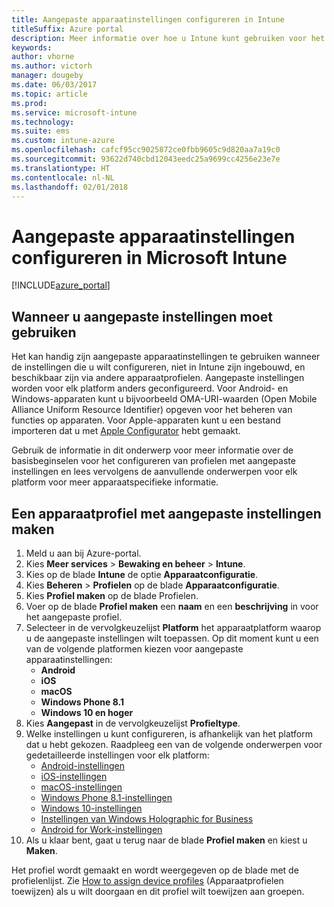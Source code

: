 ```yaml
---
title: Aangepaste apparaatinstellingen configureren in Intune
titleSuffix: Azure portal
description: Meer informatie over hoe u Intune kunt gebruiken voor het configureren van aangepaste instellingen op de apparaten die u beheert.
keywords: 
author: vhorne
ms.author: victorh
manager: dougeby
ms.date: 06/03/2017
ms.topic: article
ms.prod: 
ms.service: microsoft-intune
ms.technology: 
ms.suite: ems
ms.custom: intune-azure
ms.openlocfilehash: cafcf95cc9025872ce0fbb9605c9d820aa7a19c0
ms.sourcegitcommit: 93622d740cbd12043eedc25a9699cc4256e23e7e
ms.translationtype: HT
ms.contentlocale: nl-NL
ms.lasthandoff: 02/01/2018
---
```

# <a name="how-to-configure-custom-device-settings-in-microsoft-intune"></a>Aangepaste apparaatinstellingen configureren in Microsoft Intune

[!INCLUDE[azure_portal](./includes/azure_portal.md)]

## <a name="when-to-use-custom-settings"></a>Wanneer u aangepaste instellingen moet gebruiken

Het kan handig zijn aangepaste apparaatinstellingen te gebruiken wanneer de instellingen die u wilt configureren, niet in Intune zijn ingebouwd, en beschikbaar zijn via andere apparaatprofielen.
Aangepaste instellingen worden voor elk platform anders geconfigureerd. Voor Android- en Windows-apparaten kunt u bijvoorbeeld OMA-URI-waarden (Open Mobile Alliance Uniform Resource Identifier) opgeven voor het beheren van functies op apparaten. Voor Apple-apparaten kunt u een bestand importeren dat u met [Apple Configurator](https://itunes.apple.com/us/app/apple-configurator-2/id1037126344?mt=12) hebt gemaakt.

Gebruik de informatie in dit onderwerp voor meer informatie over de basisbeginselen voor het configureren van profielen met aangepaste instellingen en lees vervolgens de aanvullende onderwerpen voor elk platform voor meer apparaatspecifieke informatie.

## <a name="create-a-device-profile-containing-custom-settings"></a>Een apparaatprofiel met aangepaste instellingen maken

1. Meld u aan bij Azure-portal.
2. Kies **Meer services** > **Bewaking en beheer** > **Intune**.
3. Kies op de blade **Intune** de optie **Apparaatconfiguratie**.
2. Kies **Beheren** > **Profielen** op de blade **Apparaatconfiguratie**.
3. Kies **Profiel maken** op de blade Profielen.
4. Voer op de blade **Profiel maken** een **naam** en een **beschrijving** in voor het aangepaste profiel.
5. Selecteer in de vervolgkeuzelijst **Platform** het apparaatplatform waarop u de aangepaste instellingen wilt toepassen. Op dit moment kunt u een van de volgende platformen kiezen voor aangepaste apparaatinstellingen:
    - **Android**
    - **iOS**
    - **macOS**
    - **Windows Phone 8.1**
    - **Windows 10 en hoger**
6. Kies **Aangepast** in de vervolgkeuzelijst **Profieltype**.
7. Welke instellingen u kunt configureren, is afhankelijk van het platform dat u hebt gekozen. Raadpleeg een van de volgende onderwerpen voor gedetailleerde instellingen voor elk platform:
    - [Android-instellingen](custom-settings-android.md)
    - [iOS-instellingen](custom-settings-ios.md)
    - [macOS-instellingen](custom-settings-macos.md)
    - [Windows Phone 8.1-instellingen](custom-settings-windows-phone-8-1.md)
    - [Windows 10-instellingen](custom-settings-windows-10.md)
    - [Instellingen van Windows Holographic for Business](custom-settings-windows-holographic.md)
    - [Android for Work-instellingen](custom-settings-android-for-work.md)
8. Als u klaar bent, gaat u terug naar de blade **Profiel maken** en kiest u **Maken**.

Het profiel wordt gemaakt en wordt weergegeven op de blade met de profielenlijst.
Zie [How to assign device profiles](device-profile-assign.md) (Apparaatprofielen toewijzen) als u wilt doorgaan en dit profiel wilt toewijzen aan groepen.
